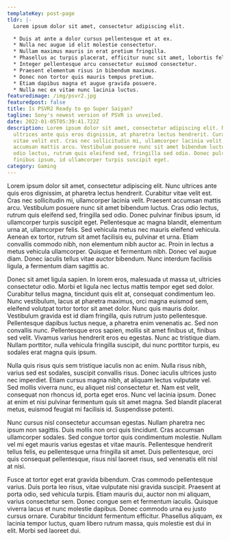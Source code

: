 ```yaml
---
templateKey: post-page
tldr: |-
  Lorem ipsum dolor sit amet, consectetur adipiscing elit.

  * Duis at ante a dolor cursus pellentesque et at ex.
  * Nulla nec augue id elit molestie consectetur.
  * Nullam maximus mauris in erat pretium fringilla.
  * Phasellus ac turpis placerat, efficitur nunc sit amet, lobortis felis.
  * Integer pellentesque arcu consectetur euismod consectetur.
  * Praesent elementum risus in bibendum maximus.
  * Donec non tortor quis mauris tempus pretium.
  * Etiam dapibus magna et augue gravida posuere.
  * Nulla nec ex vitae nunc lacinia luctus.
featuredimage: /img/psvr2.jpg
featuredpost: false
title: Is PSVR2 Ready to go Super Saiyan?
tagline: Sony's newest version of PSVR is unveiled.
date: 2022-01-05T05:39:41.722Z
description: Lorem ipsum dolor sit amet, consectetur adipiscing elit. Nunc
  ultrices ante quis eros dignissim, at pharetra lectus hendrerit. Curabitur
  vitae velit est. Cras nec sollicitudin mi, ullamcorper lacinia velit. Praesent
  accumsan mattis arcu. Vestibulum posuere nunc sit amet bibendum luctus. Cras
  odio lectus, rutrum quis eleifend sed, fringilla sed odio. Donec pulvinar
  finibus ipsum, id ullamcorper turpis suscipit eget.
category: Gaming
---
```

Lorem ipsum dolor sit amet, consectetur adipiscing elit. Nunc ultrices ante quis eros dignissim, at pharetra lectus hendrerit. Curabitur vitae velit est. Cras nec sollicitudin mi, ullamcorper lacinia velit. Praesent accumsan mattis arcu. Vestibulum posuere nunc sit amet bibendum luctus. Cras odio lectus, rutrum quis eleifend sed, fringilla sed odio. Donec pulvinar finibus ipsum, id ullamcorper turpis suscipit eget. Pellentesque ac magna blandit, elementum urna at, ullamcorper felis. Sed vehicula metus nec mauris eleifend vehicula. Aenean ex tortor, rutrum sit amet facilisis eu, pulvinar et urna. Etiam convallis commodo nibh, non elementum nibh auctor ac. Proin in lectus a metus vehicula ullamcorper. Quisque et fermentum nibh. Donec vel augue diam. Donec iaculis tellus vitae auctor bibendum. Nunc interdum facilisis ligula, a fermentum diam sagittis ac.

Donec sit amet ligula sapien. In lorem eros, malesuada ut massa ut, ultricies consectetur odio. Morbi et ligula nec lectus mattis tempor eget sed dolor. Curabitur tellus magna, tincidunt quis elit at, consequat condimentum leo. Nunc vestibulum, lacus at pharetra maximus, orci magna euismod sem, eleifend volutpat tortor tortor sit amet dolor. Nunc quis mauris dolor. Vestibulum gravida est id diam fringilla, quis rutrum justo pellentesque. Pellentesque dapibus luctus neque, a pharetra enim venenatis ac. Sed non convallis nunc. Pellentesque eros sapien, mollis sit amet finibus ut, finibus sed velit. Vivamus varius hendrerit eros eu egestas. Nunc ac tristique diam. Nullam porttitor, nulla vehicula fringilla suscipit, dui nunc porttitor turpis, eu sodales erat magna quis ipsum.

Nulla quis risus quis sem tristique iaculis non ac enim. Nulla risus nibh, varius sed est sodales, suscipit convallis risus. Donec iaculis ultrices justo nec imperdiet. Etiam cursus magna nibh, at aliquam lectus vulputate vel. Sed mollis viverra nunc, eu aliquet nisl consectetur et. Nam est velit, consequat non rhoncus id, porta eget eros. Nunc vel lacinia ipsum. Donec at enim et nisi pulvinar fermentum quis sit amet magna. Sed blandit placerat metus, euismod feugiat mi facilisis id. Suspendisse potenti.

Nunc cursus nisl consectetur accumsan egestas. Nullam pharetra nec ipsum non sagittis. Duis mollis non orci quis tincidunt. Cras accumsan ullamcorper sodales. Sed congue tortor quis condimentum molestie. Nullam vel mi eget mauris varius egestas et vitae mauris. Pellentesque hendrerit tellus felis, eu pellentesque urna fringilla sit amet. Duis pellentesque, orci quis consequat pellentesque, risus nisl laoreet risus, sed venenatis elit nisl at nisi.

Fusce at tortor eget erat gravida bibendum. Cras commodo pellentesque varius. Duis porta leo risus, vitae vulputate nisi gravida suscipit. Praesent at porta odio, sed vehicula turpis. Etiam mauris dui, auctor non mi aliquam, varius consectetur sem. Donec congue sem et fermentum iaculis. Quisque viverra lacus et nunc molestie dapibus. Donec commodo urna eu justo cursus ornare. Curabitur tincidunt fermentum efficitur. Phasellus aliquam, ex lacinia tempor luctus, quam libero rutrum massa, quis molestie est dui in elit. Morbi sed laoreet dui.